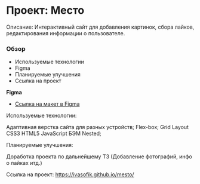 # Проект: Место

Описание:
Интерактивный сайт для добавления картинок, сбора лайков, редактирования информации о пользователе.

### Обзор
- Используемые технологии
- Figma
- Планируемые улучшения
- Ссылка на проект



**Figma**

* [Ссылка на макет в Figma](https://www.figma.com/file/2cn9N9jSkmxD84oJik7xL7/JavaScript.-Sprint-4?node-id=0%3A1)

Используемые технологии:

Адаптивная верстка сайта для разных устройств;
Flex-box;
Grid Layout
CSS3
HTML5
JavaScript
БЭМ Nested;

Планируемые улучшения:

Доработка проекта по дальнейшему ТЗ (Добавление фотографий, инфо о лайках итд.)

Ссылка на проект: https://ivasofik.github.io/mesto/



